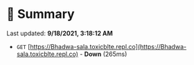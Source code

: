 # 📖 Summary
Last updated: **9/18/2021, 3:18:12 AM**

- `GET` [https://Bhadwa-sala.toxicblte.repl.co](https://Bhadwa-sala.toxicblte.repl.co) - **Down** (265ms)
